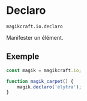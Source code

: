 
# Declaro

`magikcraft.io.declaro`

Manifester un élément.

## Exemple

```javascript
const magik = magikcraft.io;

function magik_carpet() {
    magik.declaro('elytra');
}
```